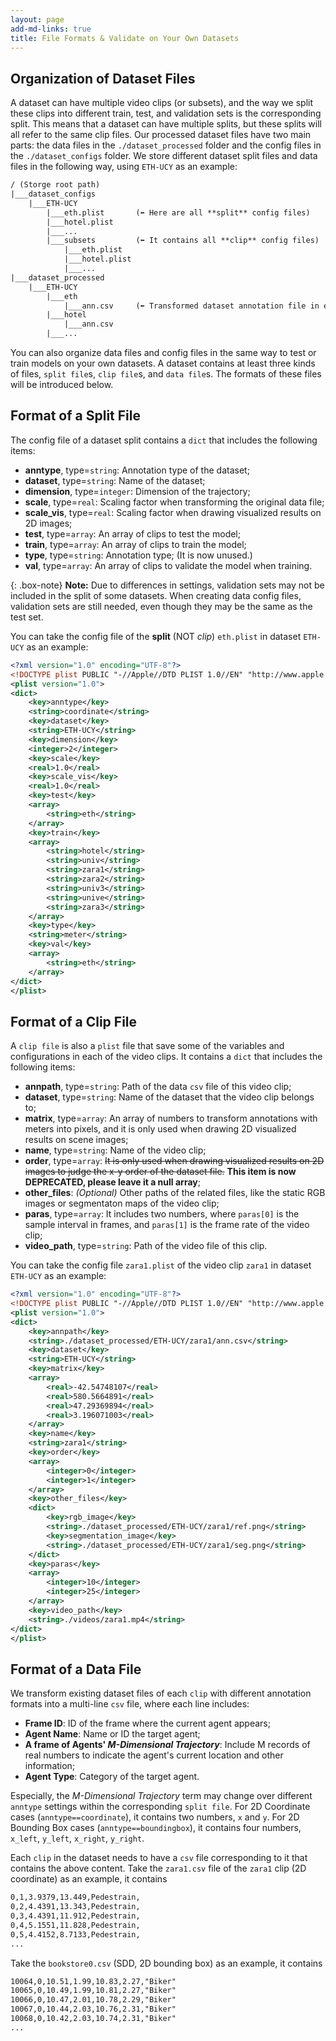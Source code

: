 ```yaml
---
layout: page
add-md-links: true
title: File Formats & Validate on Your Own Datasets
---
```

<!--
 * @Author: Conghao Wong
 * @Date: 2024-10-08 15:22:35
 * @LastEditors: Conghao Wong
 * @LastEditTime: 2024-10-08 16:33:04
 * @Github: https://cocoon2wong.github.io
 * Copyright 2024 Conghao Wong, All Rights Reserved.
-->

## Organization of Dataset Files

A dataset can have multiple video clips (or subsets), and the way we split these clips into different train, test, and validation sets is the corresponding split.
This means that a dataset can have multiple splits, but these splits will all refer to the same clip files.
Our processed dataset files have two main parts: the data files in the `./dataset_processed` folder and the config files in the `./dataset_configs` folder.
We store different dataset split files and data files in the following way, using `ETH-UCY` as an example:

```html
/ (Storge root path)
|___dataset_configs
    |___ETH-UCY
        |___eth.plist       (⬅️ Here are all **split** config files)
        |___hotel.plist
        |___...
        |___subsets         (⬅️ It contains all **clip** config files)
            |___eth.plist
            |___hotel.plist
            |___...
|___dataset_processed
    |___ETH-UCY
        |___eth
            |___ann.csv     (⬅️ Transformed dataset annotation file in each **clip**)
        |___hotel
            |___ann.csv
        |___...
```

You can also organize data files and config files in the same way to test or train models on your own datasets.
A dataset contains at least three kinds of files, `split file`s, `clip file`s, and `data file`s.
The formats of these files will be introduced below.

## Format of a Split File

The config file of a dataset split contains a `dict` that includes the following items:

- **anntype**, type=`string`: Annotation type of the dataset;
- **dataset**, type=`string`: Name of the dataset;
- **dimension**, type=`integer`: Dimension of the trajectory;
- **scale**, type=`real`: Scaling factor when transforming the original data file;
- **scale_vis**, type=`real`: Scaling factor when drawing visualized results on 2D images;
- **test**, type=`array`: An array of clips to test the model;
- **train**, type=`array`: An array of clips to train the model;
- **type**, type=`string`: Annotation type; (It is now unused.)
- **val**, type=`array`: An array of clips to validate the model when training.

{: .box-note}
**Note:** Due to differences in settings, validation sets may not be included in the split of some datasets.
When creating data config files, validation sets are still needed, even though they may be the same as the test set.

You can take the config file of the **split** (NOT *clip*) `eth.plist` in dataset `ETH-UCY` as an example:

```xml
<?xml version="1.0" encoding="UTF-8"?>
<!DOCTYPE plist PUBLIC "-//Apple//DTD PLIST 1.0//EN" "http://www.apple.com/DTDs/PropertyList-1.0.dtd">
<plist version="1.0">
<dict>
    <key>anntype</key>
    <string>coordinate</string>
    <key>dataset</key>
    <string>ETH-UCY</string>
    <key>dimension</key>
    <integer>2</integer>
    <key>scale</key>
    <real>1.0</real>
    <key>scale_vis</key>
    <real>1.0</real>
    <key>test</key>
    <array>
        <string>eth</string>
    </array>
    <key>train</key>
    <array>
        <string>hotel</string>
        <string>univ</string>
        <string>zara1</string>
        <string>zara2</string>
        <string>univ3</string>
        <string>unive</string>
        <string>zara3</string>
    </array>
    <key>type</key>
    <string>meter</string>
    <key>val</key>
    <array>
        <string>eth</string>
    </array>
</dict>
</plist>
```

## Format of a Clip File

A `clip file` is also a `plist` file that save some of the variables and configurations in each of the video clips.
It contains a `dict` that includes the following items:

- **annpath**, type=`string`: Path of the data `csv` file of this video clip;
- **dataset**, type=`string`: Name of the dataset that the video clip belongs to;
- **matrix**, type=`array`: An array of numbers to transform annotations with meters into pixels, and it is only used when drawing 2D visualized results on scene images;
- **name**, type=`string`: Name of the video clip;
- **order**, type=`array`: ~~It is only used when drawing visualized results on 2D images to judge the x-y order of the dataset file.~~ **This item is now DEPRECATED, please leave it a null array**;
- **other_files**: *(Optional)* Other paths of the related files, like the static RGB images or segmentaton maps of the video clip;
- **paras**, type=`array`: It includes two numbers, where `paras[0]` is the sample interval in frames, and `paras[1]` is the frame rate of the video clip;
- **video_path**, type=`string`: Path of the video file of this clip.

You can take the config file `zara1.plist` of the video clip `zara1` in dataset `ETH-UCY` as an example:

```xml
<?xml version="1.0" encoding="UTF-8"?>
<!DOCTYPE plist PUBLIC "-//Apple//DTD PLIST 1.0//EN" "http://www.apple.com/DTDs/PropertyList-1.0.dtd">
<plist version="1.0">
<dict>
    <key>annpath</key>
    <string>./dataset_processed/ETH-UCY/zara1/ann.csv</string>
    <key>dataset</key>
    <string>ETH-UCY</string>
    <key>matrix</key>
    <array>
        <real>-42.54748107</real>
        <real>580.5664891</real>
        <real>47.29369894</real>
        <real>3.196071003</real>
    </array>
    <key>name</key>
    <string>zara1</string>
    <key>order</key>
    <array>
        <integer>0</integer>
        <integer>1</integer>
    </array>
    <key>other_files</key>
    <dict>
        <key>rgb_image</key>
        <string>./dataset_processed/ETH-UCY/zara1/ref.png</string>
        <key>segmentation_image</key>
        <string>./dataset_processed/ETH-UCY/zara1/seg.png</string>
    </dict>
    <key>paras</key>
    <array>
        <integer>10</integer>
        <integer>25</integer>
    </array>
    <key>video_path</key>
    <string>./videos/zara1.mp4</string>
</dict>
</plist>
```

## Format of a Data File

We transform existing dataset files of each `clip` with different annotation formats into a multi-line `csv` file, where each line includes:

- **Frame ID**: ID of the frame where the current agent appears;
- **Agent Name**: Name or ID the target agent;
- **A frame of Agents' *M-Dimensional Trajectory***: Include M records of real numbers to indicate the agent's current location and other information;
- **Agent Type**: Category of the target agent.

Especially, the *M-Dimensional Trajectory* term may change over different `anntype` settings within the corresponding `split file`.
For 2D Coordinate cases (`anntype==coordinate`), it contains two numbers, `x` and `y`.
For 2D Bounding Box cases (`anntype==boundingbox`), it contains four numbers, `x_left`, `y_left`, `x_right`, `y_right`.

Each `clip` in the dataset needs to have a `csv` file corresponding to it that contains the above content.
Take the `zara1.csv` file of the `zara1` clip (2D coordinate) as an example, it contains

```xml
0,1,3.9379,13.449,Pedestrain,
0,2,4.4391,13.343,Pedestrain,
0,3,4.4391,11.912,Pedestrain,
0,4,5.1551,11.828,Pedestrain,
0,5,4.4152,8.7133,Pedestrain,
...
```

Take the `bookstore0.csv` (SDD, 2D bounding box) as an example, it contains

```xml
10064,0,10.51,1.99,10.83,2.27,"Biker"
10065,0,10.49,1.99,10.81,2.27,"Biker"
10066,0,10.47,2.01,10.78,2.29,"Biker"
10067,0,10.44,2.03,10.76,2.31,"Biker"
10068,0,10.42,2.03,10.74,2.31,"Biker"
...
```
